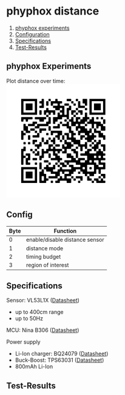 # phyphox distance
1. [phyphox experiments](#qr)
2. [Configuration](#config)
3. [Specifications](#Specification)
4. [Test-Results](#Test-results)

## phyphox Experiments <a name="qr"></a>
Plot distance over time: <br>
![simple distance](experiments/qr-codes/simpleDistance.png?raw=true "simple distance")

## Config <a name="config"></a>
Byte | Function
-----|----------
0 | enable/disable distance sensor
1 | distance mode
2 | timing budget
3 | region of interest

## Specifications <a name="Specification"></a>

Sensor: VL53L1X ([Datasheet](https://www.st.com/resource/en/datasheet/vl53l1x.pdf))
 - up to 400cm range
 - up to 50Hz 


MCU: Nina B306 ([Datasheet](https://www.u-blox.com/sites/default/files/NINA-B3_DataSheet_UBX-17052099_C1-Public.pdf))

Power supply
 - Li-Ion charger: BQ24079 ([Datasheet](https://www.ti.com/lit/gpn/BQ24079))
 - Buck-Boost: TPS63031 ([Datasheet](https://www.ti.com/lit/gpn/tps63031))
 - 800mAh Li-Ion

## Test-Results <a name="Test-results"></a>
